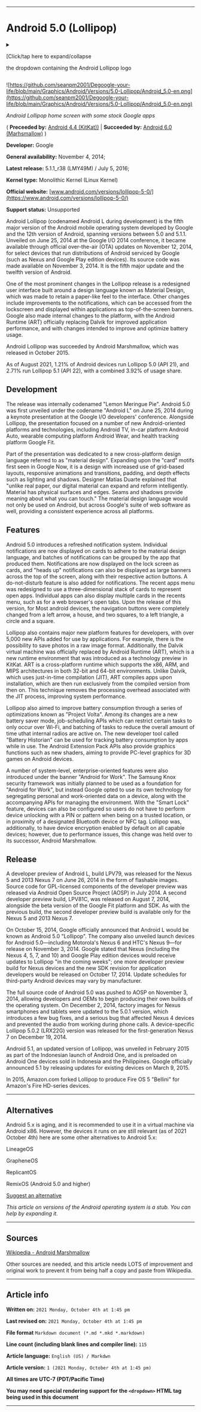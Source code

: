 
***

# Android 5.0 (Lollipop)

<details>
<summary><p>[Click/tap here to expand/collapse</p>
<p>the dropdown containing the Android Lollipop logo</p></summary>

![https://github.com/seanpm2001/Degoogle-your-life/blob/main/Graphics/Android/Versions/5.0-Lollipop/Android_Lollipop_Logo.svg](https://github.com/seanpm2001/Degoogle-your-life/blob/main/Graphics/Android/Versions/5.0-Lollipop/Android_Lollipop_Logo.svg)

</details>

![https://github.com/seanpm2001/Degoogle-your-life/blob/main/Graphics/Android/Versions/5.0-Lollipop/Android_5.0-en.png](https://github.com/seanpm2001/Degoogle-your-life/blob/main/Graphics/Android/Versions/5.0-Lollipop/Android_5.0-en.png)

_Android Lollipop home screen with some stock Google apps_

( **Preceeded by:** [Android 4.4 (KitKat))](https://github.com/seanpm2001/Degoogle-your-life/wiki/Android-4-4-KitKat/) | **Succeeded by:** [Android 6.0 (Marhsmallow)](https://github.com/seanpm2001/Degoogle-your-life/wiki/Android-6-0-Marshmallow/) )

**Developer:**	Google

**General availability:**	November 4, 2014;

**Latest release:**	5.1.1_r38 (LMY49M) / July 5, 2016;

**Kernel type:**	Monolithic Kernel (Linux Kernel)

**Official website:**	[www.android.com/versions/lollipop-5-0/](https://www.android.com/versions/lollipop-5-0/)

**Support status:** Unsupported

Android Lollipop (codenamed Android L during development) is the fifth major version of the Android mobile operating system developed by Google and the 12th version of Android, spanning versions between 5.0 and 5.1.1. Unveiled on June 25, 2014 at the Google I/O 2014 conference, it became available through official over-the-air (OTA) updates on November 12, 2014, for select devices that run distributions of Android serviced by Google (such as Nexus and Google Play edition devices). Its source code was made available on November 3, 2014. It is the fifth major update and the twelfth version of Android.

One of the most prominent changes in the Lollipop release is a redesigned user interface built around a design language known as Material Design, which was made to retain a paper-like feel to the interface. Other changes include improvements to the notifications, which can be accessed from the lockscreen and displayed within applications as top-of-the-screen banners. Google also made internal changes to the platform, with the Android Runtime (ART) officially replacing Dalvik for improved application performance, and with changes intended to improve and optimize battery usage.

Android Lollipop was succeeded by Android Marshmallow, which was released in October 2015.

As of August 2021, 1.21% of Android devices run Lollipop 5.0 (API 21), and 2.71% run Lollipop 5.1 (API 22), with a combined 3.92% of usage share.

## Development

The release was internally codenamed "Lemon Meringue Pie". Android 5.0 was first unveiled under the codename "Android L" on June 25, 2014 during a keynote presentation at the Google I/O developers' conference. Alongside Lollipop, the presentation focused on a number of new Android-oriented platforms and technologies, including Android TV, in-car platform Android Auto, wearable computing platform Android Wear, and health tracking platform Google Fit.

Part of the presentation was dedicated to a new cross-platform design language referred to as "material design". Expanding upon the "card" motifs first seen in Google Now, it is a design with increased use of grid-based layouts, responsive animations and transitions, padding, and depth effects such as lighting and shadows. Designer Matías Duarte explained that "unlike real paper, our digital material can expand and reform intelligently. Material has physical surfaces and edges. Seams and shadows provide meaning about what you can touch." The material design language would not only be used on Android, but across Google's suite of web software as well, providing a consistent experience across all platforms.

## Features

Android 5.0 introduces a refreshed notification system. Individual notifications are now displayed on cards to adhere to the material design language, and batches of notifications can be grouped by the app that produced them. Notifications are now displayed on the lock screen as cards, and "heads up" notifications can also be displayed as large banners across the top of the screen, along with their respective action buttons. A do-not-disturb feature is also added for notifications. The recent apps menu was redesigned to use a three-dimensional stack of cards to represent open apps. Individual apps can also display multiple cards in the recents menu, such as for a web browser's open tabs. Upon the release of this version, for Most android devices, the navigation buttons were completely changed from a left arrow, a house, and two squares, to a left triangle, a circle and a square.

Lollipop also contains major new platform features for developers, with over 5,000 new APIs added for use by applications. For example, there is the possibility to save photos in a raw image format. Additionally, the Dalvik virtual machine was officially replaced by Android Runtime (ART), which is a new runtime environment that was introduced as a technology preview in KitKat. ART is a cross-platform runtime which supports the x86, ARM, and MIPS architectures in both 32-bit and 64-bit environments. Unlike Dalvik, which uses just-in-time compilation (JIT), ART compiles apps upon installation, which are then run exclusively from the compiled version from then on. This technique removes the processing overhead associated with the JIT process, improving system performance.

Lollipop also aimed to improve battery consumption through a series of optimizations known as "Project Volta". Among its changes are a new battery saver mode, job-scheduling APIs which can restrict certain tasks to only occur over Wi-Fi, and batching of tasks to reduce the overall amount of time uthat internal radios are active on. The new developer tool called "Battery Historian" can be used for tracking battery consumption by apps while in use. The Android Extension Pack APIs also provide graphics functions such as new shaders, aiming to provide PC-level graphics for 3D games on Android devices.

A number of system-level, enterprise-oriented features were also introduced under the banner "Android for Work". The Samsung Knox security framework was initially planned to be used as a foundation for "Android for Work", but instead Google opted to use its own technology for segregating personal and work-oriented data on a device, along with the accompanying APIs for managing the environment. With the "Smart Lock" feature, devices can also be configured so users do not have to perform device unlocking with a PIN or pattern when being on a trusted location, or in proximity of a designated Bluetooth device or NFC tag. Lollipop was, additionally, to have device encryption enabled by default on all capable devices; however, due to performance issues, this change was held over to its successor, Android Marshmallow.

## Release

A developer preview of Android L, build LPV79, was released for the Nexus 5 and 2013 Nexus 7 on June 26, 2014 in the form of flashable images. Source code for GPL-licensed components of the developer preview was released via Android Open Source Project (AOSP) in July 2014. A second developer preview build, LPV81C, was released on August 7, 2014, alongside the beta version of the Google Fit platform and SDK. As with the previous build, the second developer preview build is available only for the Nexus 5 and 2013 Nexus 7.

On October 15, 2014, Google officially announced that Android L would be known as Android 5.0 "Lollipop". The company also unveiled launch devices for Android 5.0‍—‌including Motorola's Nexus 6 and HTC's Nexus 9‍—‌for release on November 3, 2014. Google stated that Nexus (including the Nexus 4, 5, 7, and 10) and Google Play edition devices would receive updates to Lollipop "in the coming weeks"; one more developer preview build for Nexus devices and the new SDK revision for application developers would be released on October 17, 2014. Update schedules for third-party Android devices may vary by manufacturer.

The full source code of Android 5.0 was pushed to AOSP on November 3, 2014, allowing developers and OEMs to begin producing their own builds of the operating system. On December 2, 2014, factory images for Nexus smartphones and tablets were updated to the 5.0.1 version, which introduces a few bug fixes, and a serious bug that affected Nexus 4 devices and prevented the audio from working during phone calls. A device-specific Lollipop 5.0.2 (LRX22G) version was released for the first-generation Nexus 7 on December 19, 2014.

Android 5.1, an updated version of Lollipop, was unveiled in February 2015 as part of the Indonesian launch of Android One, and is preloaded on Android One devices sold in Indonesia and the Philippines. Google officially announced 5.1 by releasing updates for existing devices on March 9, 2015.

In 2015, Amazon.com forked Lollipop to produce Fire OS 5 "Bellini" for Amazon's Fire HD-series devices.

***

## Alternatives

Android 5.x is aging, and it is recommended to use it in a virtual machine via Android x86. However, the devices it runs on are still relevant (as of 2021 October 4th) here are some other alternatives to Android 5.x:

LineageOS

GrapheneOS

ReplicantOS

RemixOS (Android 5.0 and higher)

[Suggest an alternative](https://github.com/seanpm2001/Degoogle-your-life/issues/)

_This article on versions of the Android operating system is a stub. You can help by expanding it._

***

## Sources

[Wikipedia - Android Marshmallow](https://en.wikipedia.org/wiki/Android_Lollipop/)

Other sources are needed, and this article needs LOTS of improvement and original work to prevent it from being half a copy and paste from Wikipedia.

***

## Article info

**Written on:** `2021 Monday, October 4th at 1:45 pm`

**Last revised on:** `2021 Monday, October 4th at 1:45 pm`

**File format** `Markdown document (*.md *.mkd *.markdown)`

**Line count (including blank lines and compiler line):** `115`

**Article language:** `English (US) / Markdwn`

**Article version:** `1 (2021 Monday, October 4th at 1:45 pm)`

**All times are UTC-7 (PDT/Pacific Time)**

**You may need special rendering support for the `<dropdown>` HTML tag being used in this document**

***
